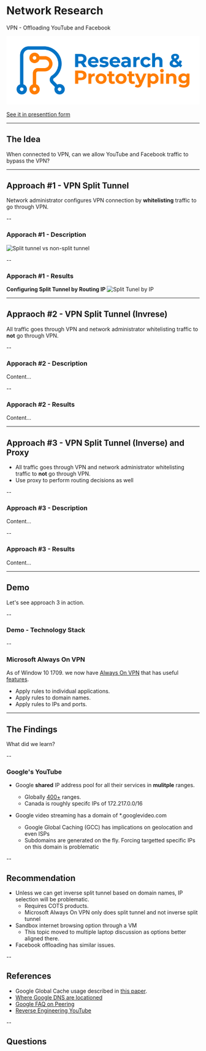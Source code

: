 # Network Research
VPN - Offloading YouTube and Facebook

![IT Research and Prototyping](https://github.com/sara-sabr/ITResearch-Prototyping/raw/master/assets/img/RP_Logo_Wordmark-EN.png)

[See it in presenttion form](https://sara-sabr.github.io/util-presentation/presentation.html?gh-scope=sara-sabr/poc-network-vpn-split-tunnel&gh-file=reports/presentation.md)

---

## The Idea

When connected to VPN, can we allow YouTube and Facebook traffic to bypass the VPN?

---

## Approach #1 - VPN Split Tunnel

Network administrator configures VPN connection by __whitelisting__ traffic to go through VPN.

--

### Apporach #1 - Description

![Split tunnel vs non-split tunnel](https://github.com/sara-sabr/poc-network-vpn-split-tunnel/raw/master/reports/assets/VPN-with-and-without-split-tunneling.png)

--

### Apporach #1 - Results

**Configuring Split Tunnel by Routing IP**
![Split Tunel by IP](https://github.com/sara-sabr/poc-network-vpn-split-tunnel/raw/master/reports/assets/routing-ip.png)

---

## Appraoch #2 - VPN Split Tunnel (Invrese)

All traffic goes through VPN and network administrator whitelisting traffic to __not__ go through VPN.

--

### Apporach #2 - Description

Content...

--

### Apporach #2 - Results

Content...

---

## Approach #3 - VPN Split Tunnel (Inverse) and Proxy

- All traffic goes through VPN and network administrator whitelisting traffic to __not__ go through VPN.
- Use proxy to perform routing decisions as well 

--

### Approach #3 - Description

Content...

--

### Approach #3 - Results

Content...

---

## Demo

Let's see approach 3 in action.

--

### Demo - Technology Stack

--

### Microsoft Always On VPN

 As of Window 10 1709. we now have [Always On VPN](https://docs.microsoft.com/en-us/windows-server/remote/remote-access/vpn/always-on-vpn/always-on-vpn-technology-overview) that has useful [features](https://docs.microsoft.com/en-us/windows-server/remote/remote-access/vpn/vpn-map-da).

- Apply rules to individual applications.
- Apply rules to domain names.
- Apply rules to IPs and ports.

---

## The Findings

What did we learn?

--

### Google's YouTube

- Google **shared** IP address pool for all their services in **mulitple** ranges.
  - Globally [400+](https://bgp.he.net/AS15169#_prefixes) ranges.
  - Canada is roughly specifc IPs of 172.217.0.0/16

- Google video streaming has a domain of *.googlevideo.com
  - Google Global Caching (GCC) has implications on geolocation and even ISPs
  - Subdomains are generated on the fly. Forcing targetted specific IPs on this domain is problematic 

--

## Recommendation

- Unless we can get inverse split tunnel based on domain names, IP selection will be problematic.
  - Requires COTS products.
  - Microsoft Always On VPN only does split tunnel and not inverse split tunnel
- Sandbox internet browsing option through a VM
  - This topic moved to multiple laptop discussion as options better aligned there.
- Facebook offloading has similar issues.

--

## References

- Google Global Cache usage described in [this paper](https://vaibhavbajpai.com/documents/papers/proceedings/youtube-load-balancing-pam-2018.pdf).
- [Where Google DNS are locationed](https://developers.google.com/speed/public-dns/faq#locations)
- [Google FAQ on Peering](https://peering.google.com/#/learn-more/faq)
- [Reverse Engineering YouTube](https://tyrrrz.me/Blog/Reverse-engineering-YouTube)

--

## Questions
